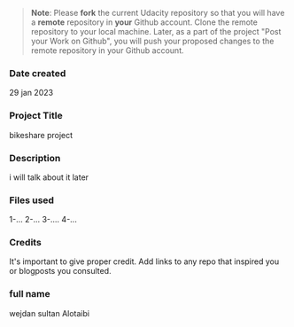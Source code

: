 >**Note**: Please **fork** the current Udacity repository so that you will have a **remote** repository in **your** Github account. Clone the remote repository to your local machine. Later, as a part of the project "Post your Work on Github", you will push your proposed changes to the remote repository in your Github account.

### Date created
29 jan 2023

### Project Title
bikeshare project

### Description
i will talk about it later

### Files used
1-...
2-...
3-....
4-...

### Credits
It's important to give proper credit. Add links to any repo that inspired you or blogposts you consulted.

### full name 
wejdan sultan Alotaibi